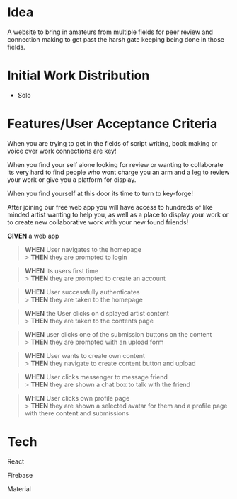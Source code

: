 # Idea

A website to bring in amateurs from multiple fields for peer review and connection making to get past the harsh gate keeping being done in those fields. 

# Initial Work Distribution

-   Solo

# Features/User Acceptance Criteria

When you are trying to get in the fields of script writing, book making or voice over work connections are key!

When you find your self alone looking for review or wanting to collaborate its very hard to find people who wont charge you an arm and a leg to review your work or give you a platform for display.

When you find yourself at this door its time to turn to key-forge! 

After joining our free web app you will have access to hundreds of like minded artist wanting to help you, as well as a place to display your work or to create new collaborative work with your new found friends!

**GIVEN** a web app

> **WHEN** User navigates to the homepage <br> > **THEN** they are prompted to login

> **WHEN** its users first time <br> > **THEN** they are prompted to create an account

> **WHEN** User successfully authenticates <br> > **THEN** they are taken to the homepage

> **WHEN** the User clicks on displayed artist content <br> > **THEN** they are taken to the contents page

> **WHEN** user clicks one of the submission buttons on the content <br> > **THEN** they are prompted with an upload form

> **WHEN** User wants to create own content <br> > **THEN** they navigate to create content button and upload

> **WHEN** User clicks messenger to message friend <br> > **THEN** they are shown a chat box to talk with the friend

> **WHEN** User clicks own profile page  <br> > **THEN** they are shown a selected avatar for them and a profile page with there content and submissions


# Tech

React

Firebase

Material



